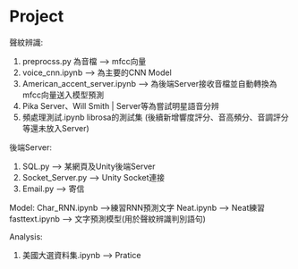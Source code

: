 # Project
聲紋辨識:
1. preprocss.py 為音檔 --> mfcc向量
2. voice_cnn.ipynb --> 為主要的CNN Model
3. American_accent_server.ipynb --> 為後端Server接收音檔並自動轉換為mfcc向量送入模型預測
4. Pika Server、Will Smith | Server等為嘗試明星語音分辨
5. 頻處理測試.ipynb librosa的測試集
(後續新增響度評分、音高頻分、音調評分等還未放入Server)

後端Server:
1. SQL.py --> 某網頁及Unity後端Server
2. Socket_Server.py --> Unity Socket連接
3. Email.py --> 寄信

Model:
Char_RNN.ipynb -->練習RNN預測文字
Neat.ipynb --> Neat練習
fasttext.ipynb --> 文字預測模型(用於聲紋辨識判別語句)

Analysis:
1. 美國大選資料集.ipynb --> Pratice


